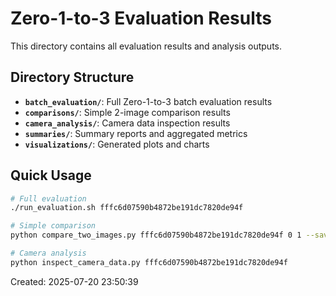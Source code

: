# Zero-1-to-3 Evaluation Results

This directory contains all evaluation results and analysis outputs.

## Directory Structure

- **`batch_evaluation/`**: Full Zero-1-to-3 batch evaluation results
- **`comparisons/`**: Simple 2-image comparison results
- **`camera_analysis/`**: Camera data inspection results
- **`summaries/`**: Summary reports and aggregated metrics
- **`visualizations/`**: Generated plots and charts

## Quick Usage

```bash
# Full evaluation
./run_evaluation.sh fffc6d07590b4872be191dc7820de94f

# Simple comparison
python compare_two_images.py fffc6d07590b4872be191dc7820de94f 0 1 --save_comparison

# Camera analysis
python inspect_camera_data.py fffc6d07590b4872be191dc7820de94f
```

Created: 2025-07-20 23:50:39
